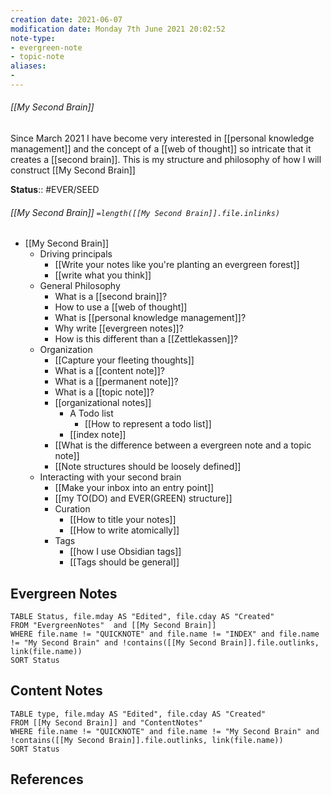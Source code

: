 ```yaml
---
creation date: 2021-06-07
modification date: Monday 7th June 2021 20:02:52
note-type: 
- evergreen-note
- topic-note
aliases:
- 
---
```

 
###### [[My Second Brain]] 

Since March 2021 I have become very interested in [[personal knowledge management]] and the concept of a [[web of thought]] so intricate that it creates a [[second brain]]. This is my structure and philosophy of how I will construct [[My Second Brain]]

**Status**:: #EVER/SEED
###### [[My Second Brain]] `=length([[My Second Brain]].file.inlinks)` 
- [[My Second Brain]]
	- Driving principals
		- [[Write your notes like you're planting an evergreen forest]]
		- [[write what you think]]
	- General Philosophy
		- What is a [[second brain]]?
		- How to use a [[web of thought]]
		- What is [[personal knowledge management]]?
		- Why write [[evergreen notes]]?
		- How is this different than a [[Zettlekassen]]?
	- Organization
		- [[Capture your fleeting thoughts]]
		- What is a [[content note]]?
		- What is a [[permanent note]]?
		- What is a [[topic note]]?
		- [[organizational notes]]
			- A Todo list
				- [[How to represent a todo list]]
			- [[index note]]
		- [[What is the difference between a evergreen note and a topic note]]
		- [[Note structures should be loosely defined]]
	- Interacting with your second brain
		- [[Make your inbox into an entry point]]
		- [[my TO(DO) and EVER(GREEN) structure]]
		- Curation
			- [[How to title your notes]]
			- [[How to write atomically]]
		- Tags
			- [[how I use Obsidian tags]]
			- [[Tags should be general]]

## Evergreen Notes
```dataview
TABLE Status, file.mday AS "Edited", file.cday AS "Created"
FROM "EvergreenNotes"  and [[My Second Brain]]
WHERE file.name != "QUICKNOTE" and file.name != "INDEX" and file.name != "My Second Brain" and !contains([[My Second Brain]].file.outlinks, link(file.name))
SORT Status
```
## Content Notes
```dataview
TABLE type, file.mday AS "Edited", file.cday AS "Created"
FROM [[My Second Brain]] and "ContentNotes"
WHERE file.name != "QUICKNOTE" and file.name != "My Second Brain" and !contains([[My Second Brain]].file.outlinks, link(file.name))
SORT Status
```

## References